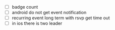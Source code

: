 - [ ] badge count
- [ ] android do not get event notification
- [ ] recurring event long term with rsvp get time out
- [ ] in ios there is two leader